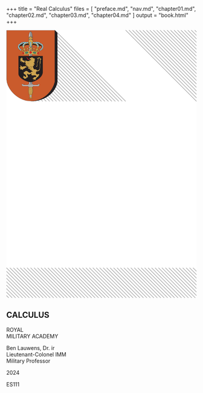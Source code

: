 +++
title = "Real Calculus"
files = [
    "preface.md",
    "nav.md",
    "chapter01.md",
    "chapter02.md",
    "chapter03.md",
    "chapter04.md"
]
output = "book.html"
+++
<section data-type="titlepage">
    <img src="cover.svg">
    <h1>CALCULUS</h1>
    <p data-type="academy">ROYAL<br>MILITARY ACADEMY</p>
	<p data-type="author">Ben Lauwens, Dr. ir<br>Lieutenant-Colonel IMM<br>Military Professor</p>
	<p data-type="year">2024</p>
	<p data-type="course">ES111</p>
</section>